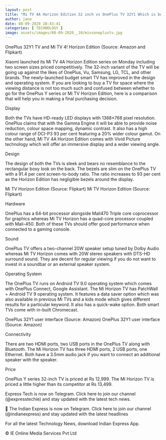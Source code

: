 ```yaml
---
layout: post
title: "Mi TV 4A Horizon Edition 32 inch vs OnePlus TV 32Y1 Which is better "
author: jane 
date: 08-09-2020 10:43:41 
categories: [ TECHNOLOGY ] 
image: assets/images/08-09-2020__10/mivsoneplustv.jpg
---
```

OnePlus 32Y1 TV and Mi TV 4! Horizon Edition (Source: Amazon and Flipkart)

Xiaomi launched its Mi TV 4A Horizon Edition series on Monday including two screen sizes priced competitively. The 32-inch variant of the TV will be going up against the likes of OnePlus, Vu, Samsung, LG, TCL, and other brands. The newly-launched budget smart TV has improved in the design and operating system. If you are looking to buy a TV for space where the viewing distance is not too much such and confused between whether to go for the OnePlus Y series or Mi TV Horizon Edition, here is a comparison that will help you in making a final purchasing decision.

Display

Both the TVs have HD-ready LED displays with 1368×768 pixel resolution. OnePlus claims that with the Gamma Engine it will be able to provide noise reduction, colour space mapping, dynamic contrast. It also has a high colour range of DCI-P3 93 per cent featuring a 20% wider colour gamut. On the other hand, Mi TV 4A Horizon Edition comes with Vivid Picture technology which will offer an immersive display and a wider viewing angle.

Design

The design of both the TVs is sleek and bears no resemblance to the rectangular boxy look on the back. The bezels are slim on the OnePlus TV with a 91.4 per cent screen-to-body ratio. The ratio increases to 93 per cent as the Horizon Edition has negligible bezels around the display.

Mi TV Horizon Edition (Source: Flipkart) Mi TV Horizon Edition (Source: Flipkart)

Hardware

OnePlus has a 64-bit processor alongside Mali470 Triple core coprocessor for graphics whereas Mi TV Horizon has a quad-core processor coupled with Mali-450. Both of these TVs should offer good performance when connected to a gaming console.

Sound

OnePlus TV offers a two-channel 20W speaker setup tuned by Dolby Audio whereas Mi TV Horizon comes with 20W stereo speakers with DTS-HD surround sound. They are decent for regular viewing if you do not want to invest in a soundbar or an external speaker system.

Operating System

The OnePlus TV runs on Android TV 9.0 operating system which comes with OnePlus Connect, Google Assistant. The Mi Horizon TV has PatchWall + Android TV 9 operating system. It features a data saver option which was also available in previous Mi TVs and a kids mode which gives different results for a particular keyword. It also has a quick-wake option. Both smart TVs come with in-built Chromecast.

OnePlus 32Y1 user interface (Source: Amazon) OnePlus 32Y1 user interface (Source: Amazon)

Connectivity

There are two HDMI ports, two USB ports in the OnePlus TV along with Bluetooth. The Mi Horizon TV has three HDMI ports, 2 USB ports, one Ethernet. Both have a 3.5mm audio jack if you want to connect an additional speaker with the speaker.

Price

OnePlus Y series 32-inch TV is priced at Rs 12,999. The Mi Horizon TV is priced a little higher than its competitor at Rs 13,499.

Express Tech is now on Telegram. Click here to join our channel (@expresstechie) and stay updated with the latest tech news.

📣 The Indian Express is now on Telegram. Click here to join our channel (@indianexpress) and stay updated with the latest headlines

For all the latest Technology News, download Indian Express App.

© IE Online Media Services Pvt Ltd